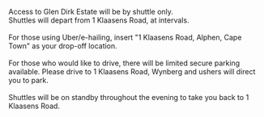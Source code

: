 Access to Glen Dirk Estate will be by shuttle only.  
Shuttles will depart from 1 Klaasens Road, at intervals.  
<br/>
For those using Uber/e-hailing, insert "1 Klaasens Road, Alphen, Cape Town" as your drop-off location.  
<br/>
For those who would like to drive, there will be limited secure parking available. Please drive to 1 Klaasens Road, Wynberg and ushers will direct you to park.  
<br/>
Shuttles will be on standby throughout the evening to take you back to 1 Klaasens Road.
